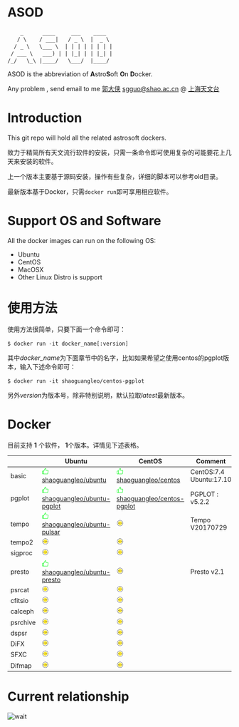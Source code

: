 # ASOD

```
    _      ____     ___    ____
   / \    / ___|   / _ \  |  _ \
  / _ \   \___ \  | | | | | | | |
 / ___ \   ___) | | |_| | | |_| |
/_/   \_\ |____/   \___/  |____/

```

ASOD is the abbreviation of **A**stro**S**oft **O**n **D**ocker.

Any problem , send email to me [郭大侠](https://github.com/shaoguangleo) <sgguo@shao.ac.cn> @ [上海天文台](http://www.shao.ac.cn)

# Introduction

This git repo will hold all the related astrosoft dockers.

致力于精简所有天文流行软件的安装，只需一条命令即可使用复杂的可能要花上几天来安装的软件。

上一个版本主要基于源码安装，操作有些复杂，详细的脚本可以参考old目录。

最新版本基于Docker，只需`docker run`即可享用相应软件。

# Support OS and Software

All the docker images can run on the following OS:

- Ubuntu
- CentOS
- MacOSX
- Other Linux Distro is support

# 使用方法



使用方法很简单，只要下面一个命令即可：

```
$ docker run -it docker_name[:version]
```

其中*docker_name*为下面章节中的名字，比如如果希望之使用centos的pgplot版本，输入下述命令即可：

```
$ docker run -it shaoguangleo/centos-pgplot
```

另外*version*为版本号，除非特别说明，默认拉取*latest*最新版本。


# Docker

目前支持 **1** 个软件， **1**个版本。详情见下述表格。

|     | Ubuntu     |  CentOS    |  Comment |
|----|-----|-----|-----|
|basic|![Support](./images/support.png)[shaoguangleo/ubuntu](https://github.com/shaoguangleo/docker-ubuntu)|![Support](./images/support.png) [shaoguangleo/centos](https://github.com/shaoguangleo/docker-centos)| CentOS:7.4 </br> Ubuntu:17.10|
|pgplot|![Support](./images/support.png) [shaoguangleo/ubuntu-pgplot](https://github.com/shaoguangleo/docker-ubuntu-pgplot/)|![Support](./images/support.png) [shaoguangleo/centos-pgplot](https://github.com/shaoguangleo/docker-centos-pgplot/)| PGPLOT : v5.2.2 |
|tempo|![Support](./images/support.png)[shaoguangleo/ubuntu-pulsar](https://github.com/shaoguangleo/docker-ubuntu-pulsar) |![wait](./images/wait.png)|Tempo V20170729 |
|tempo2|![wait](./images/wait.png)|![wait](./images/wait.png)||
|sigproc|![wait](./images/wait.png)|![wait](./images/wait.png)||
|presto|![Support](./images/support.png)[shaoguangleo/ubuntu-presto](https://github.com/shaoguangleo/docker-ubuntu-presto)|![wait](./images/wait.png)|Presto v2.1|
|psrcat|![wait](./images/wait.png)|![wait](./images/wait.png)||
|cfitsio|![wait](./images/wait.png)|![wait](./images/wait.png)||
|calceph|![wait](./images/wait.png)|![wait](./images/wait.png)||
|psrchive|![wait](./images/wait.png)|![wait](./images/wait.png)||
|dspsr|![wait](./images/wait.png)|![wait](./images/wait.png)||
|DiFX|![wait](./images/wait.png)|![wait](./images/wait.png)||
|SFXC|![wait](./images/wait.png)|![wait](./images/wait.png)||
|Difmap|![wait](./images/wait.png)|![wait](./images/wait.png)||


# Current relationship

![wait](astrosoft_relationship.jpg)
